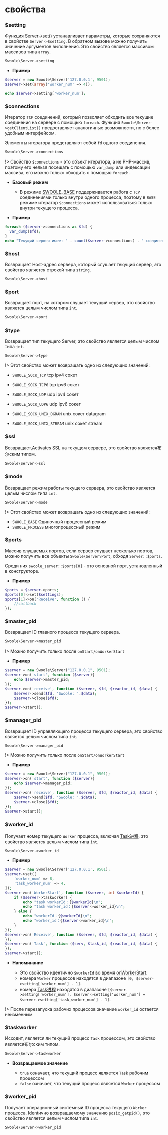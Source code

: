 # свойства


### $setting

Функция [Server->set()](/server/methods?id=set) устанавливает параметры, которые сохраняются в свойстве `Server->$setting`. В обратном вызове можно получить значение аргументов выполнения. Это свойство является массивом массивов типа `array`.

```php
Swoole\Server->setting
```

  * **Пример**

```php
$server = new Swoole\Server('127.0.0.1', 9501);
$server->set(array('worker_num' => 4));

echo $server->setting['worker_num'];
```


### $connections

Итератор `TCP` соединений, который позволяет обходить все текущие соединения на сервере с помощью `foreach`. Функция `Swoole\Server->getClientList()` предоставляет аналогичные возможности, но с более удобным интерфейсом.

Элементы итератора представляют собой `fd` одного соединения.

```php
Swoole\Server->connections
```

!> Свойство `$connections` - это объект итератора, а не PHP-массив, поэтому его нельзя посещать с помощью `var_dump` или индексации массива, его можно только обходить с помощью `foreach`.

  * **Базовый режим**

    * В режиме [SWOOLE_BASE](/learn?id=swoole_base) поддерживается работа с `TCP` соединениями только внутри одного процесса, поэтому в `BASE` режиме итератор `$connections` может использоваться только внутри текущего процесса.

  * **Пример**

```php
foreach ($server->connections as $fd) {
  var_dump($fd);
}
echo "Текущий сервер имеет " . count($server->connections) . " соединений\n";
```


### $host

Возвращает Host-адрес сервера, который слушает текущий сервер, это свойство является строкой типа `string`.

```php
Swoole\Server->host
```


### $port

Возвращает порт, на котором слушает текущий сервер, это свойство является целым числом типа `int`.

```php
Swoole\Server->port
```


### $type

Возвращает тип текущего Server, это свойство является целым числом типа `int`.

```php
Swoole\Server->type
```

!> Этот свойство может возвращать одно из следующих значений:

- `SWOOLE_SOCK_TCP` tcp ipv4 сокет

- `SWOOLE_SOCK_TCP6` tcp ipv6 сокет

- `SWOOLE_SOCK_UDP` udp ipv4 сокет

- `SWOOLE_SOCK_UDP6` udp ipv6 сокет

- `SWOOLE_SOCK_UNIX_DGRAM` unix сокет datagram
- `SWOOLE_SOCK_UNIX_STREAM` unix сокет stream 


### $ssl

Возвращает,Activates SSL на текущем сервере, это свойство является布尔ским типом.

```php
Swoole\Server->ssl
```


### $mode

Возвращает режим работы текущего сервера, это свойство является целым числом типа `int`.

```php
Swoole\Server->mode
```


!> Этот свойство может возвращать одно из следующих значений:

- `SWOOLE_BASE` Одиночный процессный режим
- `SWOOLE_PROCESS` многопроцессный режим


### $ports

Массив слушаемых портов, если сервер слушает несколько портов, можно получить все объекты `Swoole\Server\Port`, обходя `Server::$ports`.

Среди них `swoole_server::$ports[0]` - это основной порт, установленный в конструкторе.

  * **Пример**

```php
$ports = $server->ports;
$ports[0]->set($settings);
$ports[1]->on('Receive', function () {
    //callback
});
```


### $master_pid

Возвращает ID главного процесса текущего сервера.

```php
Swoole\Server->master_pid
```

!> Можно получить только после `onStart/onWorkerStart`

  * **Пример**

```php
$server = new Swoole\Server("127.0.0.1", 9501);
$server->on('start', function ($server){
    echo $server->master_pid;
});
$server->on('receive', function ($server, $fd, $reactor_id, $data) {
    $server->send($fd, 'Swoole: '.$data);
    $server->close($fd);
});
$server->start();
```


### $manager_pid

Возвращает ID управляющего процесса текущего сервера, это свойство является целым числом типа `int`.

```php
Swoole\Server->manager_pid
```

!> Можно получить только после `onStart/onWorkerStart`

  * **Пример**

```php
$server = new Swoole\Server("127.0.0.1", 9501);
$server->on('start', function ($server){
    echo $server->manager_pid;
});
$server->on('receive', function ($server, $fd, $reactor_id, $data) {
    $server->send($fd, 'Swoole: '.$data);
    $server->close($fd);
});
$server->start();
```    


### $worker_id

Получает номер текущего `Worker` процесса, включая [Task进程](/learn?id=taskworker进程), это свойство является целым числом типа `int`.

```php
Swoole\Server->worker_id
```
  * **Пример**

```php
$server = new Swoole\Server('127.0.0.1', 9501);
$server->set([
    'worker_num' => 8,
    'task_worker_num' => 4,
]);
$server->on('WorkerStart', function ($server, int $workerId) {
    if ($server->taskworker) {
        echo "task workerId：{$workerId}\n";
        echo "task worker_id：{$server->worker_id}\n";
    } else {
        echo "workerId：{$workerId}\n";
        echo "worker_id：{$server->worker_id}\n";
    }
});
$server->on('Receive', function ($server, $fd, $reactor_id, $data) {
});
$server->on('Task', function ($serv, $task_id, $reactor_id, $data) {
});
$server->start();
```

  * **Напоминание**

    * Это свойство идентично `$workerId` во время [onWorkerStart](/server/events?id=onworkerstart).
    * номера `Worker` процессов находятся в диапазоне `[0, $server->setting['worker_num'] - 1]`.
    * номера [Task进程](/learn?id=taskworker进程) находятся в диапазоне `[$server->setting['worker_num'], $server->setting['worker_num'] + $server->setting['task_worker_num'] - 1]`.

!> После перезапуска рабочих процессов значение `worker_id` остается неизменным


### $taskworker

Исходит, является ли текущий процесс `Task` процессом, это свойство является布尔ским типом.

```php
Swoole\Server->taskworker
```

  * **Возвращаемое значение**

    * `true` означает, что текущий процесс является `Task` рабочим процессом
    * `false` означает, что текущий процесс является `Worker` процессом


### $worker_pid

Получает операционный системный ID процесса текущего `Worker` процесса. Identично возвращаемому значению `posix_getpid()`, это свойство является целым числом типа `int`.

```php
Swoole\Server->worker_pid
```
